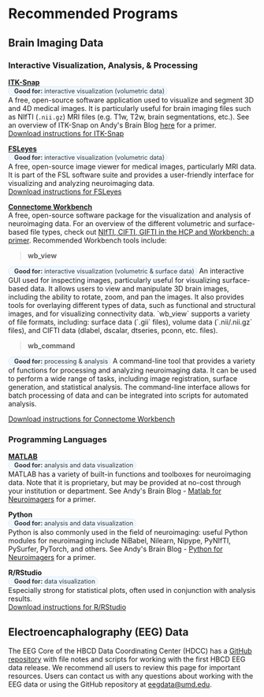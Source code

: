 # Recommended Programs

## Brain Imaging Data
### Interactive Visualization, Analysis, & Processing
**[ITK-Snap](http://www.itksnap.org/pmwiki/pmwiki.php)**        
<span style="display: inline-block; background-color: #f0f8ff; color: #333; border-radius: 12px; padding: 1px 5px; font-size: 0.9em; border: 1px solid #d0e7ff;">
  <i class="fa-regular fa-lightbulb" style="margin-right: 6px; color:rgb(13, 148, 8);"></i>
  <strong>Good for:</strong> interactive visualization (volumetric data)
</span>     
A free, open-source software application used to visualize and segment 3D and 4D medical images. It is particularly useful for brain imaging files such as NIfTI (`.nii.gz`) MRI files (e.g. T1w, T2w, brain segmentations, etc.). See an overview of ITK-Snap on Andy's Brain Blog [here](https://andysbrainbook.readthedocs.io/en/latest/ITK-Snap/ITK-Snap_Overview.html#itk-snap-overview) for a primer.      
[Download instructions for ITK-Snap <i class="fa fa-download"></i>](http://www.itksnap.org/pmwiki/pmwiki.php?n=Downloads.SNAP4)

**[FSLeyes](https://fsl.fmrib.ox.ac.uk/fsleyes/)**      
<span style="display: inline-block; background-color: #f0f8ff; color: #333; border-radius: 12px; padding: 1px 5px; font-size: 0.9em; border: 1px solid #d0e7ff;">
  <i class="fa-regular fa-lightbulb" style="margin-right: 6px; color:rgb(13, 148, 8);"></i>
  <strong>Good for:</strong> interactive visualization (volumetric data)
</span>   
A free, open-source image viewer for medical images, particularly MRI data. It is part of the FSL software suite and provides a user-friendly interface for visualizing and analyzing neuroimaging data.       
[Download instructions for FSLeyes <i class="fa fa-download"></i>](https://fsl.fmrib.ox.ac.uk/fsl/docs/#/utilities/fsleyes)

**[Connectome Workbench](https://www.humanconnectome.org/software/workbench)**          
A free, open-source software package for the visualization and analysis of neuroimaging data. For an overview of the different volumetric and surface-based file types, check out [NIfTI, CIFTI, GIFTI in the HCP and Workbench: a primer](https://mvpa.blogspot.com/2014/03/nifti-cifti-gifti-in-hcp-and-workbench.html). Recommended Workbench tools include:

>**wb_view**       
<span style="display: inline-block; background-color: #f0f8ff; color: #333; border-radius: 12px; padding: 1px 5px; font-size: 0.9em; border: 1px solid #d0e7ff;">
  <i class="fa-regular fa-lightbulb" style="margin-right: 6px; color:rgb(13, 148, 8);"></i>
  <strong>Good for:</strong> interactive visualization (volumetric & surface data)
</span>     
An interactive GUI used for inspecting images, particularly useful for visualizing surface-based data. It allows users to view and manipulate 3D brain images, including the ability to rotate, zoom, and pan the images. It also provides tools for overlaying different types of data, such as functional and structural images, and for visualizing connectivity data. `wb_view` supports a variety of file formats, including: surface data (`.gii` files), volume data (`.nii/.nii.gz` files), and CIFTI data (dlabel, dscalar, dtseries, pconn, etc. files).

>**wb_command**          
<span style="display: inline-block; background-color: #f0f8ff; color: #333; border-radius: 12px; padding: 1px 5px; font-size: 0.9em; border: 1px solid #d0e7ff;">
  <i class="fa-regular fa-lightbulb" style="margin-right: 6px; color:rgb(13, 148, 8);"></i>
  <strong>Good for:</strong> processing & analysis
</span>     
A command-line tool that provides a variety of functions for processing and analyzing neuroimaging data. It can be used to perform a wide range of tasks, including image registration, surface generation, and statistical analysis. The command-line interface allows for batch processing of data and can be integrated into scripts for automated analysis.

[Download instructions for Connectome Workbench <i class="fa fa-download"></i>](https://humanconnectome.org/software/get-connectome-workbench)

### Programming Languages

**[MATLAB](https://www.mathworks.com/products/matlab.html)**        
<span style="display: inline-block; background-color: #f0f8ff; color: #333; border-radius: 12px; padding: 1px 5px; font-size: 0.9em; border: 1px solid #d0e7ff;">
  <i class="fa-regular fa-lightbulb" style="margin-right: 6px; color:rgb(13, 148, 8);"></i>
  <strong>Good for:</strong> analysis and data visualization
</span>          
MATLAB has a variety of built-in functions and toolboxes for neuroimaging data. Note that it is proprietary, but may be provided at no-cost through your institution or department. See Andy's Brain Blog - [Matlab for Neuroimagers](https://andysbrainbook.readthedocs.io/en/latest/Matlab/Matlab_Overview.html#matlab-for-neuroimagers) for a primer.

**Python**      
<span style="display: inline-block; background-color: #f0f8ff; color: #333; border-radius: 12px; padding: 1px 5px; font-size: 0.9em; border: 1px solid #d0e7ff;">
  <i class="fa-regular fa-lightbulb" style="margin-right: 6px; color:rgb(13, 148, 8);"></i>
  <strong>Good for:</strong> analysis and data visualization
</span>   
Python is also commonly used in the field of neuroimaging: useful Python modules for neuroimaging include NiBabel, Nilearn, Nipype, PyNIfTI, PySurfer, PyTorch, and others. See Andy's Brain Blog - [Python for Neuroimagers](https://andysbrainbook.readthedocs.io/en/latest/PythonForNeuroimagers/PythonForNeuroimagers_Overview.html) for a primer. 

**R/RStudio**   
<span style="display: inline-block; background-color: #f0f8ff; color: #333; border-radius: 12px; padding: 1px 5px; font-size: 0.9em; border: 1px solid #d0e7ff;">
  <i class="fa-regular fa-lightbulb" style="margin-right: 6px; color:rgb(13, 148, 8);"></i>
  <strong>Good for:</strong> data visualization
</span>   
Especially strong for statistical plots, often used in conjunction with analysis results.       
[Download instructions for R/RStudio <i class="fa fa-download"></i>](https://posit.co/download/rstudio-desktop/)



## Electroencaphalography (EEG) Data
The EEG Core of the HBCD Data Coordinating Center (HDCC) has a [GitHub repository](https://github.com/ChildDevLab/HBCD-data-release-notes) with file notes and scripts for working with the first HBCD EEG data release. We recommend all users to review this page for important resources. Users can contact us with any questions about working with the EEG data or using the GitHub repository at eegdata@umd.edu.
